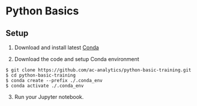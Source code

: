 # Python Basics

## Setup

1. Download and install latest [Conda](https://docs.conda.io/projects/conda/en/latest/user-guide/install/index.html)

2. Download the code and setup Conda environment
```
$ git clone https://github.com/ac-analytics/python-basic-training.git
$ cd python-basic-training
$ conda create --prefix ./.conda_env
$ conda activate ./.conda_env
```

3. Run your Jupyter notebook.
